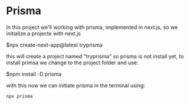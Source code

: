# Prisma

In this project we'll working with prisma, implemented in next.js, so we initialize a projecte with next.js

$npx create-next-app@latest tryprisma

this will create a project named "tryprisma" so prisma is not install yet, to install primsa we change to the project folder and use:

$npm install -D prisma

with this now we can initiate prisma in the terminal using:

```
npx prisma
```